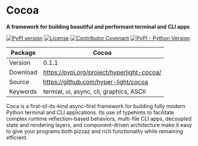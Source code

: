 # <b>Cocoa</b>
<b>A framework for building beautiful and performant terminal and CLI apps</b>

[![PyPI version](https://img.shields.io/pypi/v/hyperlight-cocoa?color=blue)](https://pypi.org/project/hyperscale/)
[![License](https://img.shields.io/github/license/hyper-light/cocoa)](https://github.com/hyper-light/cocoa/blob/main/LICENSE)
[![Contributor Covenant](https://img.shields.io/badge/Contributor%20Covenant-2.1-4baaaa.svg)](https://github.com/hyper-light/cocoa/blob/main/CODE_OF_CONDUCT.md)
[![PyPI - Python Version](https://img.shields.io/pypi/pyversions/hyperscale?color=red)](https://pypi.org/project/hyperlight-cocoa/)


| Package     | Cocoa                                                      |
| ----------- | -----------                                                     |
| Version     | 0.1.1                                                           |
| Download    | https://pypi.org/project/hyperlight-cocoa/                            | 
| Source      | https://github.com/hyper-light/cocoa                       |
| Keywords    | termial, ui, async, cli, graphics, ASCII  |


Coca is a first-of-its-kind async-first framework for building fully modern Python terminal and CLI applications. Its use of typehints to facilitate complex runtime reflection-based behaviors, multi-file CLI apps, decoupled state and rendering layers, and component-driven architecture make it easy to give your programs both pizzaz and rich functionality while remaining efficient.
